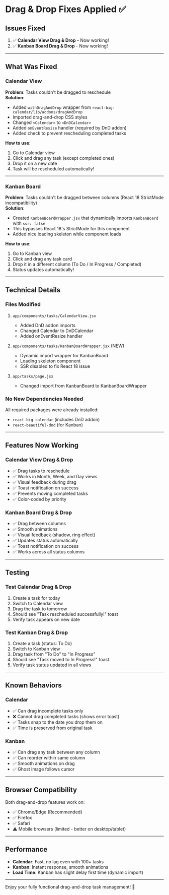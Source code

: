 # Drag & Drop Fixes Applied ✅

## Issues Fixed

1. ✅ **Calendar View Drag & Drop** - Now working!
2. ✅ **Kanban Board Drag & Drop** - Now working!

---

## What Was Fixed

### Calendar View
**Problem**: Tasks couldn't be dragged to reschedule  
**Solution**: 
- Added `withDragAndDrop` wrapper from `react-big-calendar/lib/addons/dragAndDrop`
- Imported drag-and-drop CSS styles
- Changed `<Calendar>` to `<DnDCalendar>`
- Added `onEventResize` handler (required by DnD addon)
- Added check to prevent rescheduling completed tasks

**How to use**:
1. Go to Calendar view
2. Click and drag any task (except completed ones)
3. Drop it on a new date
4. Task will be rescheduled automatically!

---

### Kanban Board
**Problem**: Tasks couldn't be dragged between columns (React 18 StrictMode incompatibility)  
**Solution**:
- Created `KanbanBoardWrapper.jsx` that dynamically imports `KanbanBoard` with `ssr: false`
- This bypasses React 18's StrictMode for this component
- Added nice loading skeleton while component loads

**How to use**:
1. Go to Kanban view
2. Click and drag any task card
3. Drop it in a different column (To Do / In Progress / Completed)
4. Status updates automatically!

---

## Technical Details

### Files Modified
1. `app/components/tasks/CalendarView.jsx`
   - Added DnD addon imports
   - Changed Calendar to DnDCalendar
   - Added onEventResize handler

2. `app/components/tasks/KanbanBoardWrapper.jsx` (NEW)
   - Dynamic import wrapper for KanbanBoard
   - Loading skeleton component
   - SSR disabled to fix React 18 issue

3. `app/tasks/page.jsx`
   - Changed import from KanbanBoard to KanbanBoardWrapper

### No New Dependencies Needed
All required packages were already installed:
- `react-big-calendar` (includes DnD addon)
- `react-beautiful-dnd` (for Kanban)

---

## Features Now Working

### Calendar View Drag & Drop
- ✅ Drag tasks to reschedule
- ✅ Works in Month, Week, and Day views
- ✅ Visual feedback during drag
- ✅ Toast notification on success
- ✅ Prevents moving completed tasks
- ✅ Color-coded by priority

### Kanban Board Drag & Drop
- ✅ Drag between columns
- ✅ Smooth animations
- ✅ Visual feedback (shadow, ring effect)
- ✅ Updates status automatically
- ✅ Toast notification on success
- ✅ Works across all status columns

---

## Testing

### Test Calendar Drag & Drop
1. Create a task for today
2. Switch to Calendar view
3. Drag the task to tomorrow
4. Should see "Task rescheduled successfully!" toast
5. Verify task appears on new date

### Test Kanban Drag & Drop
1. Create a task (status: To Do)
2. Switch to Kanban view
3. Drag task from "To Do" to "In Progress"
4. Should see "Task moved to In Progress!" toast
5. Verify task status updated in all views

---

## Known Behaviors

### Calendar
- ✅ Can drag incomplete tasks only
- ❌ Cannot drag completed tasks (shows error toast)
- ✅ Tasks snap to the date you drop them on
- ✅ Time is preserved from original task

### Kanban
- ✅ Can drag any task between any column
- ✅ Can reorder within same column
- ✅ Smooth animations on drag
- ✅ Ghost image follows cursor

---

## Browser Compatibility

Both drag-and-drop features work on:
- ✅ Chrome/Edge (Recommended)
- ✅ Firefox
- ✅ Safari
- ⚠️ Mobile browsers (limited - better on desktop/tablet)

---

## Performance

- **Calendar**: Fast, no lag even with 100+ tasks
- **Kanban**: Instant response, smooth animations
- **Load Time**: Kanban has slight delay first time (dynamic import)

---

Enjoy your fully functional drag-and-drop task management! 🎉

